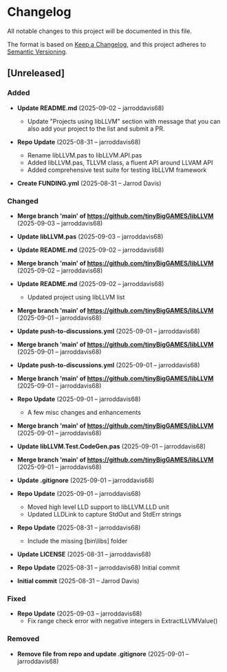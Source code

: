 # Changelog

All notable changes to this project will be documented in this file.

The format is based on [Keep a Changelog](https://keepachangelog.com/en/1.0.0/),
and this project adheres to [Semantic Versioning](https://semver.org/spec/v2.0.0.html).

## [Unreleased]

### Added
- **Update README.md** (2025-09-02 – jarroddavis68)
  - Update "Projects using libLLVM" section with message that you can also add your project to the list and submit a PR.

- **Repo Update** (2025-08-31 – jarroddavis68)
  - Rename libLLVM.pas to libLLVM.API.pas
  - Added libLLVM.pas, TLLVM class,  a fluent API around LLVAM API
  - Added comprehensive test suite for testing libLLVM framework

- **Create FUNDING.yml** (2025-08-31 – Jarrod Davis)


### Changed
- **Merge branch 'main' of https://github.com/tinyBigGAMES/libLLVM** (2025-09-03 – jarroddavis68)

- **Update libLLVM.pas** (2025-09-03 – jarroddavis68)

- **Update README.md** (2025-09-02 – jarroddavis68)

- **Merge branch 'main' of https://github.com/tinyBigGAMES/libLLVM** (2025-09-02 – jarroddavis68)

- **Update README.md** (2025-09-02 – jarroddavis68)
  - Updated project using libLLVM list

- **Merge branch 'main' of https://github.com/tinyBigGAMES/libLLVM** (2025-09-01 – jarroddavis68)

- **Update push-to-discussions.yml** (2025-09-01 – jarroddavis68)

- **Merge branch 'main' of https://github.com/tinyBigGAMES/libLLVM** (2025-09-01 – jarroddavis68)

- **Update push-to-discussions.yml** (2025-09-01 – jarroddavis68)

- **Merge branch 'main' of https://github.com/tinyBigGAMES/libLLVM** (2025-09-01 – jarroddavis68)

- **Repo Update** (2025-09-01 – jarroddavis68)
  - A few misc changes and enhancements

- **Merge branch 'main' of https://github.com/tinyBigGAMES/libLLVM** (2025-09-01 – jarroddavis68)

- **Update libLLVM.Test.CodeGen.pas** (2025-09-01 – jarroddavis68)

- **Merge branch 'main' of https://github.com/tinyBigGAMES/libLLVM** (2025-09-01 – jarroddavis68)

- **Update .gitignore** (2025-09-01 – jarroddavis68)

- **Repo Update** (2025-09-01 – jarroddavis68)
  - Moved high level LLD support to libLLVM.LLD unit
  - Updated LLDLink to capture StdOut and StdErr strings

- **Repo Update** (2025-08-31 – jarroddavis68)
  - Include the missing [bin\libs] folder

- **Update LICENSE** (2025-08-31 – jarroddavis68)

- **Repo Update** (2025-08-31 – jarroddavis68)
  Initial commit

- **Initial commit** (2025-08-31 – Jarrod Davis)


### Fixed
- **Repo Update** (2025-09-03 – jarroddavis68)
  - Fix range check error with negative integers in ExtractLLVMValue()


### Removed
- **Remove file from repo and update .gitignore** (2025-09-01 – jarroddavis68)

